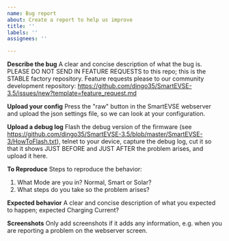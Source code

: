 ```yaml
---
name: Bug report
about: Create a report to help us improve
title: ''
labels: ''
assignees: ''

---
```


**Describe the bug**
A clear and concise description of what the bug is.
PLEASE DO NOT SEND IN FEATURE REQUESTS to this repo; this is the STABLE factory repository.
Feature requests please to our community development repository:
https://github.com/dingo35/SmartEVSE-3.5/issues/new?template=feature_request.md

**Upload your config**
Press the "raw" button in the SmartEVSE webserver and upload the json settings file, so we can look at your configuration.

**Upload a debug log**
Flash the debug version of the firmware (see https://github.com/dingo35/SmartEVSE-3.5/blob/master/SmartEVSE-3/HowToFlash.txt), telnet to your device, capture the debug log, cut it so that it shows JUST BEFORE and JUST AFTER the problem arises, and upload it here.

**To Reproduce**
Steps to reproduce the behavior:
1. What Mode are you in? Normal, Smart or Solar?
2. What steps do you take so the problem arises?

**Expected behavior**
A clear and concise description of what you expected to happen; expected Charging Current?

**Screenshots**
Only add screenshots if it adds any information, e.g. when you are reporting a problem on the webserver screen.
